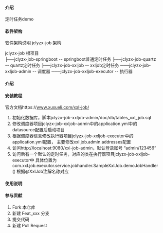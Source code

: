 #### 介绍
定时任务demo

#### 软件架构
软件架构说明
jclyzx-job 架构  

jclyzx-job  根项目  
├──jclyzx-job-springboot  -- springboot普通定时任务 
├──jclyzx-job-quartz  -- quartz定时任务 
├──jclyzx-job-xxljob  -- xxljob定时任务 
   ───jclyzx-job-xxljob-admin  -- 调度器
   ───jclyzx-job-xxljob-executor  -- 执行器

#### 介绍

#### 安装教程
官方文档https://www.xuxueli.com/xxl-job/
1.  初始化数据库，脚本jclyzx-job-xxljob-admin/doc/db/tables_xxl_job.sql
2.  修改调度器项目jclyzx-job-xxljob-admin中的application.yml中的datasource配置后启动项目
3.  根据调度器信息修改执行器项目jclyzx-job-xxljob-executor中的application.yml配置，
主要修改xxl.job.admin.addresses配置
4.  访问http://localhost:9080/xxl-job-admin，默认登录账号 “admin/123456”
5.  访问后有一个默认的定时任务，对应的类在执行器项目jclyzx-job-xxljob-executor中
具体位置为com.xxl.job.executor.service.jobhandler.SampleXxlJob.demoJobHandler()
根据@XxlJob注解名称对应

#### 使用说明


#### 参与贡献

1.  Fork 本仓库
2.  新建 Feat_xxx 分支
3.  提交代码
4.  新建 Pull Request
